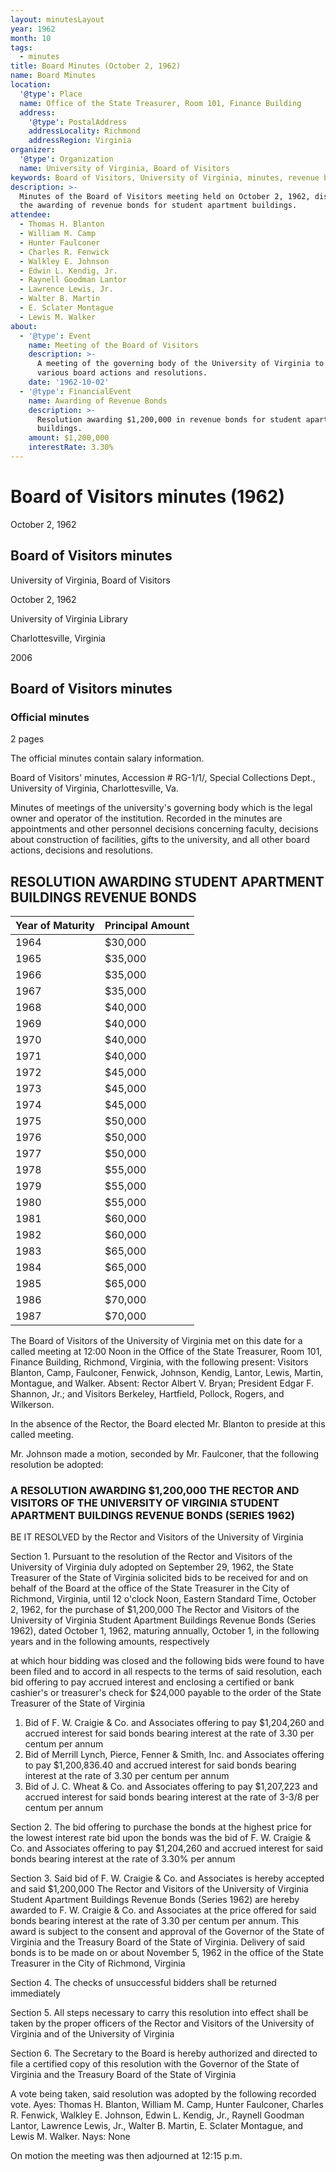 ```yaml
---
layout: minutesLayout
year: 1962
month: 10
tags:
  - minutes
title: Board Minutes (October 2, 1962)
name: Board Minutes
location:
  '@type': Place
  name: Office of the State Treasurer, Room 101, Finance Building
  address:
    '@type': PostalAddress
    addressLocality: Richmond
    addressRegion: Virginia
organizer:
  '@type': Organization
  name: University of Virginia, Board of Visitors
keywords: Board of Visitors, University of Virginia, minutes, revenue bonds
description: >-
  Minutes of the Board of Visitors meeting held on October 2, 1962, discussing
  the awarding of revenue bonds for student apartment buildings.
attendee:
  - Thomas H. Blanton
  - William M. Camp
  - Hunter Faulconer
  - Charles R. Fenwick
  - Walkley E. Johnson
  - Edwin L. Kendig, Jr.
  - Raynell Goodman Lantor
  - Lawrence Lewis, Jr.
  - Walter B. Martin
  - E. Sclater Montague
  - Lewis M. Walker
about:
  - '@type': Event
    name: Meeting of the Board of Visitors
    description: >-
      A meeting of the governing body of the University of Virginia to discuss
      various board actions and resolutions.
    date: '1962-10-02'
  - '@type': FinancialEvent
    name: Awarding of Revenue Bonds
    description: >-
      Resolution awarding $1,200,000 in revenue bonds for student apartment
      buildings.
    amount: $1,200,000
    interestRate: 3.30%
---
```


<!-- altadded -->
<!-- altadded -->

<!-- llmmeta -->



<!-- llmformatted -->

# Board of Visitors minutes (1962)

October 2, 1962

## Board of Visitors minutes

University of Virginia, Board of Visitors

October 2, 1962

University of Virginia Library

Charlottesville, Virginia

2006

## Board of Visitors minutes

### Official minutes

2 pages

The official minutes contain salary information.

Board of Visitors' minutes, Accession # RG-1/1/, Special Collections Dept., University of Virginia, Charlottesville, Va.

Minutes of meetings of the university's governing body which is the legal owner and operator of the institution. Recorded in the minutes are appointments and other personnel decisions concerning faculty, decisions about construction of facilities, gifts to the university, and all other board actions, decisions and resolutions.

## RESOLUTION AWARDING STUDENT APARTMENT BUILDINGS REVENUE BONDS

| Year of Maturity | Principal Amount |
|------------------|------------------|
| 1964             | $30,000          |
| 1965             | $35,000          |
| 1966             | $35,000          |
| 1967             | $35,000          |
| 1968             | $40,000          |
| 1969             | $40,000          |
| 1970             | $40,000          |
| 1971             | $40,000          |
| 1972             | $45,000          |
| 1973             | $45,000          |
| 1974             | $45,000          |
| 1975             | $50,000          |
| 1976             | $50,000          |
| 1977             | $50,000          |
| 1978             | $55,000          |
| 1979             | $55,000          |
| 1980             | $55,000          |
| 1981             | $60,000          |
| 1982             | $60,000          |
| 1983             | $65,000          |
| 1984             | $65,000          |
| 1985             | $65,000          |
| 1986             | $70,000          |
| 1987             | $70,000          |

The Board of Visitors of the University of Virginia met on this date for a called meeting at 12:00 Noon in the Office of the State Treasurer, Room 101, Finance Building, Richmond, Virginia, with the following present: Visitors Blanton, Camp, Faulconer, Fenwick, Johnson, Kendig, Lantor, Lewis, Martin, Montague, and Walker. Absent: Rector Albert V. Bryan; President Edgar F. Shannon, Jr.; and Visitors Berkeley, Hartfield, Pollock, Rogers, and Wilkerson.

In the absence of the Rector, the Board elected Mr. Blanton to preside at this called meeting.

Mr. Johnson made a motion, seconded by Mr. Faulconer, that the following resolution be adopted:

### A RESOLUTION AWARDING $1,200,000 THE RECTOR AND VISITORS OF THE UNIVERSITY OF VIRGINIA STUDENT APARTMENT BUILDINGS REVENUE BONDS (SERIES 1962)

BE IT RESOLVED by the Rector and Visitors of the University of Virginia

Section 1. Pursuant to the resolution of the Rector and Visitors of the University of Virginia duly adopted on September 29, 1962, the State Treasurer of the State of Virginia solicited bids to be received for and on behalf of the Board at the office of the State Treasurer in the City of Richmond, Virginia, until 12 o'clock Noon, Eastern Standard Time, October 2, 1962, for the purchase of $1,200,000 The Rector and Visitors of the University of Virginia Student Apartment Buildings Revenue Bonds (Series 1962), dated October 1, 1962, maturing annually, October 1, in the following years and in the following amounts, respectively

at which hour bidding was closed and the following bids were found to have been filed and to accord in all respects to the terms of said resolution, each bid offering to pay accrued interest and enclosing a certified or bank cashier's or treasurer's check for $24,000 payable to the order of the State Treasurer of the State of Virginia

1. Bid of F. W. Craigie & Co. and Associates offering to pay $1,204,260 and accrued interest for said bonds bearing interest at the rate of 3.30 per centum per annum
2. Bid of Merrill Lynch, Pierce, Fenner & Smith, Inc. and Associates offering to pay $1,200,836.40 and accrued interest for said bonds bearing interest at the rate of 3.30 per centum per annum
3. Bid of J. C. Wheat & Co. and Associates offering to pay $1,207,223 and accrued interest for said bonds bearing interest at the rate of 3-3/8 per centum per annum

Section 2. The bid offering to purchase the bonds at the highest price for the lowest interest rate bid upon the bonds was the bid of F. W. Craigie & Co. and Associates offering to pay $1,204,260 and accrued interest for said bonds bearing interest at the rate of 3.30% per annum

Section 3. Said bid of F. W. Craigie & Co. and Associates is hereby accepted and said $1,200,000 The Rector and Visitors of the University of Virginia Student Apartment Buildings Revenue Bonds (Series 1962) are hereby awarded to F. W. Craigie & Co. and Associates at the price offered for said bonds bearing interest at the rate of 3.30 per centum per annum. This award is subject to the consent and approval of the Governor of the State of Virginia and the Treasury Board of the State of Virginia. Delivery of said bonds is to be made on or about November 5, 1962 in the office of the State Treasurer in the City of Richmond, Virginia

Section 4. The checks of unsuccessful bidders shall be returned immediately

Section 5. All steps necessary to carry this resolution into effect shall be taken by the proper officers of the Rector and Visitors of the University of Virginia and of the University of Virginia

Section 6. The Secretary to the Board is hereby authorized and directed to file a certified copy of this resolution with the Governor of the State of Virginia and the Treasury Board of the State of Virginia

A vote being taken, said resolution was adopted by the following recorded vote. Ayes: Thomas H. Blanton, William M. Camp, Hunter Faulconer, Charles R. Fenwick, Walkley E. Johnson, Edwin L. Kendig, Jr., Raynell Goodman Lantor, Lawrence Lewis, Jr., Walter B. Martin, E. Sclater Montague, and Lewis M. Walker. Nays: None

On motion the meeting was then adjourned at 12:15 p.m.
